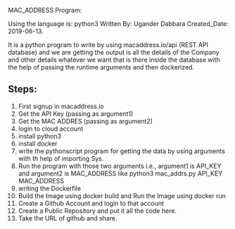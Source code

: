 MAC_ADDRESS Program:

Using the language is: python3
Written By: Ugander Dabbara
Created_Date: 2019-06-13.

It is a python program to write by using macaddress.io/api (REST API database) and we are getting the output is all the details of the Company and other details whatever we want that is there inside the database with the help of passing the runtime arguments and then dockerized.


Steps:
------

1) First signup in macaddress.io
2) Get the API Key    (passing as argument1)
3) Get the MAC ADDRES (passing as argument2)
4) login to cloud account
5) install python3
6) install docker
7) write the pythonscript program for getting the data by using arguments with th help of importing Sys.
8) Run the program with those two arguments i.e., argument1 is API_KEY and argument2 is MAC_ADDRESS
   like python3 mac_addrs.py API_KEY MAC_ADDRESS
9) writing the Dockerfile
10) Build the Image using docker build and Run the Image using docker run
11) Create a Github Account and login to that account
12) Create a Public Repository and put it all the code here.
13) Take the URL of github and share.
